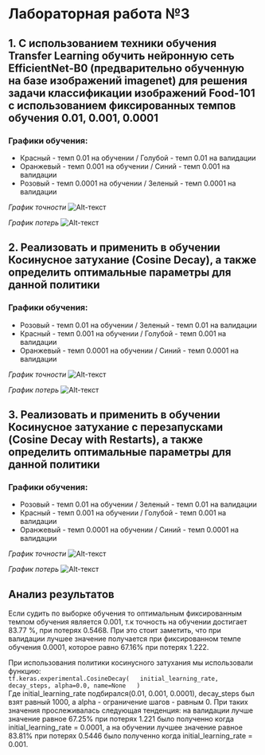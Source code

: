 # Лабораторная работа №3

## 1. С использованием техники обучения Transfer Learning обучить нейронную сеть EfficientNet-B0 (предварительно обученную на базе изображений imagenet) для решения задачи классификации изображений Food-101 с использованием фиксированных темпов обучения 0.01, 0.001, 0.0001

### Графики обучения:
- Красный - темп 0.01 на обучении / Голубой - темп 0.01 на валидации
- Оранжевый - темп 0.001 на обучении / Синий - темп 0.001 на валидации
- Розовый - темп 0.0001 на обучении / Зеленый - темп 0.0001 на валидации

*График точности*
![Alt-текст](https://github.com/the-GriS/CNN-food-101/blob/lab_3/diagrams/lab_3/epoch_categorical_accuracy.svg)

*График потерь*
![Alt-текст](https://github.com/the-GriS/CNN-food-101/blob/lab_3/diagrams/lab_3/epoch_loss.svg)

## 2. Реализовать и применить в обучении Косинусное затухание (Cosine Decay), а также определить оптимальные параметры для данной политики

### Графики обучения:
- Розовый - темп 0.01 на обучении / Зеленый - темп 0.01 на валидации
- Красный - темп 0.001 на обучении / Голубой - темп 0.001 на валидации
- Оранжевый - темп 0.0001 на обучении / Синий - темп 0.0001 на валидации

*График точности*
![Alt-текст](https://github.com/the-GriS/CNN-food-101/blob/lab_3/diagrams/lab_3/epoch_categorical_accuracy_cos.svg)

*График потерь*
![Alt-текст](https://github.com/the-GriS/CNN-food-101/blob/lab_3/diagrams/lab_3/epoch_loss_cos.svg)

## 3. Реализовать и применить в обучении Косинусное затухание с перезапусками (Cosine Decay with Restarts), а также определить оптимальные параметры для данной политики

### Графики обучения:
- Розовый - темп 0.01 на обучении / Зеленый - темп 0.01 на валидации
- Красный - темп 0.001 на обучении / Голубой - темп 0.001 на валидации
- Оранжевый - темп 0.0001 на обучении / Синий - темп 0.0001 на валидации

*График точности*
![Alt-текст](https://github.com/the-GriS/CNN-food-101/blob/lab_3/diagrams/lab_3/epoch_categorical_accuracy_cos_res.svg)

*График потерь*
![Alt-текст](https://github.com/the-GriS/CNN-food-101/blob/lab_3/diagrams/lab_3/epoch_loss_cos_res.svg)

## Анализ результатов
Если судить по выборке обучения то оптимальным фиксированным темпом обучения является 0.001, т.к точность на обучении достигает 83.77 %, при потерях 0.5468. При это стоит заметить, что при валидации лучшее значение получается при фиксированном темпе обучения 0.0001, которое равно 67.16% при потерях 1.222.

При использования политики косинусного затухания мы использовали функцию:  
`tf.keras.experimental.CosineDecay(  
initial_learning_rate, decay_steps, alpha=0.0, name=None  
)`  
Где initial_learning_rate подбирался(0.01, 0.001, 0.0001), decay_steps был взят равный 1000, а alpha - ограничение шагов - равным 0. При таких значения прослеживалась следующая тенденция: на валидации лучше значение равное 67.25%  при потерях 1.221 было полученно когда initial_learning_rate = 0.0001, а на обучении лучшее значение равное 83.81% при потерях 0.5446 было полученно когда initial_learning_rate = 0.001.  
